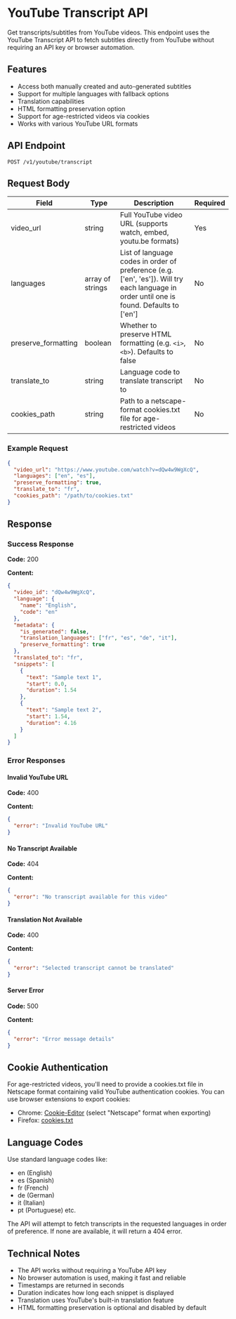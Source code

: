 # YouTube Transcript API

Get transcripts/subtitles from YouTube videos. This endpoint uses the YouTube Transcript API to fetch subtitles directly from YouTube without requiring an API key or browser automation.

## Features

- Access both manually created and auto-generated subtitles
- Support for multiple languages with fallback options
- Translation capabilities
- HTML formatting preservation option
- Support for age-restricted videos via cookies
- Works with various YouTube URL formats

## API Endpoint

`POST /v1/youtube/transcript`

## Request Body

| Field | Type | Description | Required |
|-------|------|-------------|----------|
| video_url | string | Full YouTube video URL (supports watch, embed, youtu.be formats) | Yes |
| languages | array of strings | List of language codes in order of preference (e.g. ['en', 'es']). Will try each language in order until one is found. Defaults to ['en'] | No |
| preserve_formatting | boolean | Whether to preserve HTML formatting (e.g. `<i>`, `<b>`). Defaults to false | No |
| translate_to | string | Language code to translate transcript to | No |
| cookies_path | string | Path to a netscape-format cookies.txt file for age-restricted videos | No |

### Example Request

```json
{
  "video_url": "https://www.youtube.com/watch?v=dQw4w9WgXcQ",
  "languages": ["en", "es"],
  "preserve_formatting": true,
  "translate_to": "fr",
  "cookies_path": "/path/to/cookies.txt"
}
```

## Response

### Success Response

**Code:** 200

**Content:**

```json
{
  "video_id": "dQw4w9WgXcQ",
  "language": {
    "name": "English",
    "code": "en"
  },
  "metadata": {
    "is_generated": false,
    "translation_languages": ["fr", "es", "de", "it"],
    "preserve_formatting": true
  },
  "translated_to": "fr",
  "snippets": [
    {
      "text": "Sample text 1",
      "start": 0.0,
      "duration": 1.54
    },
    {
      "text": "Sample text 2",
      "start": 1.54,
      "duration": 4.16
    }
  ]
}
```

### Error Responses

#### Invalid YouTube URL

**Code:** 400

**Content:**
```json
{
  "error": "Invalid YouTube URL"
}
```

#### No Transcript Available

**Code:** 404

**Content:**
```json
{
  "error": "No transcript available for this video"
}
```

#### Translation Not Available

**Code:** 400

**Content:**
```json
{
  "error": "Selected transcript cannot be translated"
}
```

#### Server Error

**Code:** 500

**Content:**
```json
{
  "error": "Error message details"
}
```

## Cookie Authentication

For age-restricted videos, you'll need to provide a cookies.txt file in Netscape format containing valid YouTube authentication cookies. You can use browser extensions to export cookies:

- Chrome: [Cookie-Editor](https://chromewebstore.google.com/detail/cookie-editor/hlkenndednhfkekhgcdicdfddnkalmdm) (select "Netscape" format when exporting)
- Firefox: [cookies.txt](https://addons.mozilla.org/en-US/firefox/addon/cookies-txt/)

## Language Codes

Use standard language codes like:
- en (English)
- es (Spanish)
- fr (French)
- de (German)
- it (Italian)
- pt (Portuguese)
etc.

The API will attempt to fetch transcripts in the requested languages in order of preference. If none are available, it will return a 404 error.

## Technical Notes

- The API works without requiring a YouTube API key
- No browser automation is used, making it fast and reliable
- Timestamps are returned in seconds
- Duration indicates how long each snippet is displayed
- Translation uses YouTube's built-in translation feature
- HTML formatting preservation is optional and disabled by default
